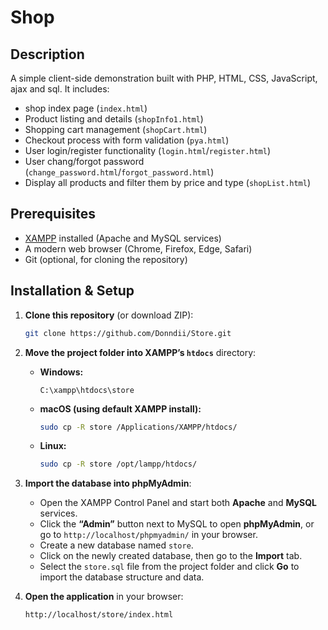 # Shop

## Description

A simple client-side demonstration built with PHP, HTML, CSS, JavaScript, ajax and sql. It includes:

- shop index page (`index.html`)
- Product listing and details (`shopInfo1.html`)
- Shopping cart management (`shopCart.html`)
- Checkout process with form validation (`pya.html`)
- User login/register functionality  (`login.html`/`register.html`)
- User chang/forgot password (`change_password.html`/`forgot_password.html`)
- Display all products and filter them by price and type (`shopList.html`)

## Prerequisites

- [XAMPP](https://www.apachefriends.org/index.html) installed (Apache and MySQL services)
- A modern web browser (Chrome, Firefox, Edge, Safari)
- Git (optional, for cloning the repository)

## Installation & Setup

1. **Clone this repository** (or download ZIP):

   ```bash
   git clone https://github.com/Donndii/Store.git
   ```
2. **Move the project folder into XAMPP’s `htdocs`** directory:

   - **Windows:**
     ```text
     C:\xampp\htdocs\store
     ```
   - **macOS (using default XAMPP install):**
     ```bash
     sudo cp -R store /Applications/XAMPP/htdocs/
     ```
   - **Linux:**
     ```bash
     sudo cp -R store /opt/lampp/htdocs/
     ```
3. **Import the database into phpMyAdmin**:

   - Open the XAMPP Control Panel and start both **Apache** and **MySQL** services.
   - Click the **“Admin”** button next to MySQL to open **phpMyAdmin**, or go to `http://localhost/phpmyadmin/` in your browser.
   - Create a new database named `store`.
   - Click on the newly created database, then go to the **Import** tab.
   - Select the `store.sql` file from the project folder and click **Go** to import the database structure and data.
4. **Open the application** in your browser:

   ```text
   http://localhost/store/index.html
   ```
